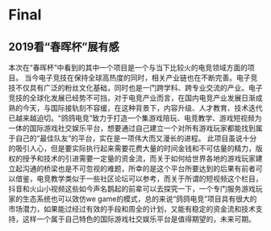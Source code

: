 # Final
## 2019看“春晖杯”展有感

本次在“春晖杯”中看到的其中一个项目是一个与当下比较火的电竞领域方面的项目。
当今电子竞技在保持全球高热度的同时，相关产业链也在不断完善。电子竞技不仅具有广泛的粉丝文化基础，同时也是一门跨学科、跨专业交流的产业。电子竞技的全球化发展已经势不可挡，对于电竞产业而言，在国内电竞产业发展日渐成熟的今天，与国际接轨刻不容缓，在这种背景下，内容升级、人才教育、技术迭代已越来越迫切。“鸽鸽电竞”致力于打造一个集游戏陪玩、电竞教学、游戏短视频为一体的国际游戏社交娱乐平台，想要通过自己建立一个对所有游戏玩家都能找到属于自己的“最佳队友”的平台，实在是一项伟大而又漫长的进程。
此项目虽说十分的吸引人心，但是要实际执行起来需要花费大量的时间金钱和不可估量的精力，版权的授予和技术的引进需要一定量的资金流，而关于如何给世界各地的游戏玩家建立起沟通的桥梁也是不可忽视的难题，所幸的是这个平台所要达到的后果有前者可以借鉴，电竞教学类似于一些社区论坛可以参考，而关于所谓的短视频这个栏目，抖音和火山小视频这些如今声名鹊起的前辈可以去探究一下，一个专门服务游戏玩家的生态系统也可以效仿we game的模式，总的来说“鸽鸽电竞”项目具有很大的市场潜力，如果能过经过有效的手段和周全的计划，又能有稳定的资金流和技术支持，这样一个属于自己特色的国际游戏社交娱乐平台是值得期望的，未来可期。
